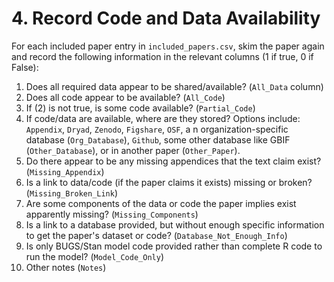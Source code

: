 # 4. Record Code and Data Availability

For each included paper entry in `included_papers.csv`, skim the paper again and record the following information in the relevant columns (1 if true, 0 if False):

1. Does all required data appear to be shared/available? (`All_Data` column)
2. Does all code appear to be available? (`All_Code`)
3. If (2) is not true, is some code available? (`Partial_Code`)
4. If code/data are available, where are they stored? Options include: `Appendix`, `Dryad`, `Zenodo`, `Figshare`, `OSF`, a n organization-specific database (`Org_Database`), `Github`, some other database like GBIF (`Other_Database`), or in another paper (`Other_Paper`).
5. Do there appear to be any missing appendices that the text claim exist? (`Missing_Appendix`)
6. Is a link to data/code (if the paper claims it exists) missing or broken? (`Missing_Broken_Link`)
7. Are some components of the data or code the paper implies exist apparently missing? (`Missing_Components`)
8. Is a link to a database provided, but without enough specific information to get the paper's dataset or code? (`Database_Not_Enough_Info`)
9. Is only BUGS/Stan model code provided rather than complete R code to run the model? (`Model_Code_Only`)
10. Other notes (`Notes`)
